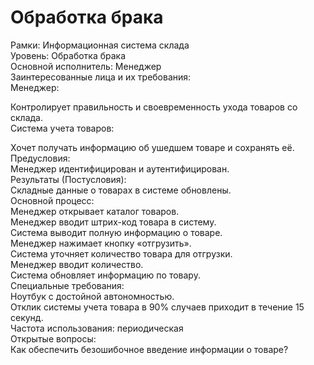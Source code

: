 # Обработка брака

Рамки: Информационная система склада  <br/>
Уровень: Обработка брака <br/>
Основной исполнитель: Менеджер <br/>
Заинтересованные лица и их требования: <br/>
Менеджер: <br/>

Контролирует правильность и своевременность ухода товаров со склада. <br/>
Система учета товаров: <br/>

Хочет получать информацию об ушедшем товаре и сохранять её. <br/>
Предусловия: <br/>
Менеджер идентифицирован и аутентифицирован. <br/>
Результаты (Постусловия): <br/>
Складные данные о товарах в системе обновлены. <br/>
Основной процесс: <br/>
Менеджер открывает каталог товаров. <br/>
Менеджер вводит штрих-код товара в систему. <br/>
Система выводит полную информацию о товаре. <br/>
Менеджер нажимает кнопку «отгрузить». <br/>
Система уточняет количество товара для отгрузки. <br/>
Менеджер вводит количество. <br/>
Система обновляет информацию по товару. <br/>
Специальные требования: <br/>
Ноутбук с достойной автономностью. <br/>
Отклик системы учета товара в 90% случаев приходит в течение 15 секунд. <br/>
Частота использования: периодическая <br/>
Открытые вопросы: <br/>
Как обеспечить безошибочное введение информации о товаре? <br/>
